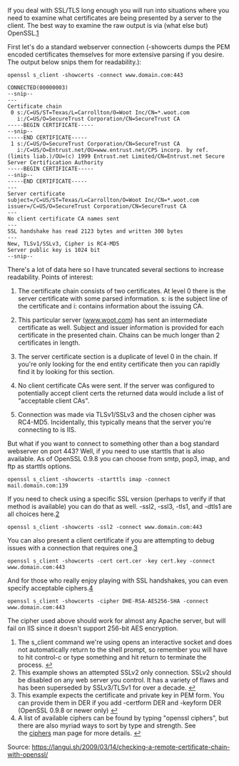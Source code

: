 If you deal with SSL/TLS long enough you will run into situations where you need to examine what certificates are being presented by a server to the client. The best way to examine the raw output is via (what else but) OpenSSL.[1](https://langui.sh/2009/03/14/checking-a-remote-certificate-chain-with-openssl/#fn:1)

First let's do a standard webserver connection (-showcerts dumps the PEM encoded certificates themselves for more extensive parsing if you desire. The output below snips them for readability.):

```
openssl s_client -showcerts -connect www.domain.com:443
```

```
CONNECTED(00000003)
--snip--
---
Certificate chain
 0 s:/C=US/ST=Texas/L=Carrollton/O=Woot Inc/CN=*.woot.com
   i:/C=US/O=SecureTrust Corporation/CN=SecureTrust CA
-----BEGIN CERTIFICATE-----
--snip--
-----END CERTIFICATE-----
 1 s:/C=US/O=SecureTrust Corporation/CN=SecureTrust CA
   i:/C=US/O=Entrust.net/OU=www.entrust.net/CPS incorp. by ref. (limits liab.)/OU=(c) 1999 Entrust.net Limited/CN=Entrust.net Secure Server Certification Authority
-----BEGIN CERTIFICATE-----
--snip--
-----END CERTIFICATE-----
---
Server certificate
subject=/C=US/ST=Texas/L=Carrollton/O=Woot Inc/CN=*.woot.com
issuer=/C=US/O=SecureTrust Corporation/CN=SecureTrust CA
---
No client certificate CA names sent
---
SSL handshake has read 2123 bytes and written 300 bytes
---
New, TLSv1/SSLv3, Cipher is RC4-MD5
Server public key is 1024 bit
--snip--

```

There's a lot of data here so I have truncated several sections to increase readability. Points of interest:

1.  The certificate chain consists of two certificates. At level 0 there is the server certificate with some parsed information. s: is the subject line of the certificate and i: contains information about the issuing CA.

2.  This particular server (www.woot.com) has sent an intermediate certificate as well. Subject and issuer information is provided for each certificate in the presented chain. Chains can be much longer than 2 certificates in length.

3.  The server certificate section is a duplicate of level 0 in the chain. If you're only looking for the end entity certificate then you can rapidly find it by looking for this section.

4.  No client certificate CAs were sent. If the server was configured to potentially accept client certs the returned data would include a list of "acceptable client CAs".

5.  Connection was made via TLSv1/SSLv3 and the chosen cipher was RC4-MD5. Incidentally, this typically means that the server you're connecting to is IIS.

But what if you want to connect to something other than a bog standard webserver on port 443? Well, if you need to use starttls that is also available. As of OpenSSL 0.9.8 you can choose from smtp, pop3, imap, and ftp as starttls options.

```
openssl s_client -showcerts -starttls imap -connect mail.domain.com:139

```

If you need to check using a specific SSL version (perhaps to verify if that method is available) you can do that as well. -ssl2, -ssl3, -tls1, and -dtls1 are all choices here.[2](https://langui.sh/2009/03/14/checking-a-remote-certificate-chain-with-openssl/#fn:2)

```
openssl s_client -showcerts -ssl2 -connect www.domain.com:443

```

You can also present a client certificate if you are attempting to debug issues with a connection that requires one.[3](https://langui.sh/2009/03/14/checking-a-remote-certificate-chain-with-openssl/#fn:3)

```
openssl s_client -showcerts -cert cert.cer -key cert.key -connect www.domain.com:443

```

And for those who really enjoy playing with SSL handshakes, you can even specify acceptable ciphers.[4](https://langui.sh/2009/03/14/checking-a-remote-certificate-chain-with-openssl/#fn:4)

```
openssl s_client -showcerts -cipher DHE-RSA-AES256-SHA -connect www.domain.com:443

```

The cipher used above should work for almost any Apache server, but will fail on IIS since it doesn't support 256-bit AES encryption.

1.  The s_client command we're using opens an interactive socket and does not automatically return to the shell prompt, so remember you will have to hit control-c or type something and hit return to terminate the process. [↩](https://langui.sh/2009/03/14/checking-a-remote-certificate-chain-with-openssl/#fnref:1)
2.  This example shows an attempted SSLv2 only connection. SSLv2 should be disabled on any web server you control. It has a variety of flaws and has been superseded by SSLv3/TLSv1 for over a decade. [↩](https://langui.sh/2009/03/14/checking-a-remote-certificate-chain-with-openssl/#fnref:2)
3.  This example expects the certificate and private key in PEM form. You can provide them in DER if you add -certform DER and -keyform DER (OpenSSL 0.9.8 or newer only) [↩](https://langui.sh/2009/03/14/checking-a-remote-certificate-chain-with-openssl/#fnref:3)
4.  A list of available ciphers can be found by typing "openssl ciphers", but there are also myriad ways to sort by type and strength. See the [ciphers](http://www.openssl.org/docs/apps/ciphers.html) man page for more details. [↩](https://langui.sh/2009/03/14/checking-a-remote-certificate-chain-with-openssl/#fnref:4)

Source: https://langui.sh/2009/03/14/checking-a-remote-certificate-chain-with-openssl/
